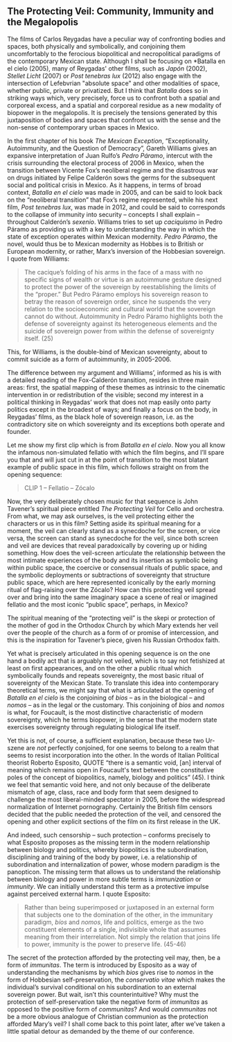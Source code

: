﻿## The Protecting Veil: Community, Immunity and the Megalopolis
 
The films of Carlos Reygadas have a peculiar way of confronting bodies and spaces, both physically and symbolically, and conjoining them uncomfortably to the ferocious biopolitical and necropolitical paradigms of the contemporary Mexican state. Although I shall be focusing on *Batalla en el cielo (2005), many of Reygadas' other films, such as *Japón* (2002), *Stellet Licht* (2007) or *Post tenebras lux* (2012) also engage with the intersection of Lefebvrian "absolute space" and other modalities of space, whether public, private or privatized. But I think that *Batalla* does so in striking ways which, very precisely, force us to confront both a spatial and corporeal excess, and a spatial and corporeal residue as a new modality of biopower in the megalopolis. It is precisely the tensions generated by this juxtaposition of bodies and spaces that confront us with the sense and the non-sense of contemporary urban spaces in Mexico. <!-- And, as Jacques Rancière tells us, the spatial distribution of sense and non-sense lies at the heart of the intersection of the political and the police. -->

In the first chapter of his book *The Mexican Exception*, “Exceptionality, Autoimmunity, and the Question of Democracy”, Gareth Williams gives an expansive interpretation of Juan Rulfo’s *Pedro Páramo*, intercut with the crisis surrounding the electoral process of 2006 in Mexico, when the transition between Vicente Fox’s neoliberal regime and the disastrous war on drugs initiated by Felipe Calderón sows the germs for the subsequent social and political crisis in Mexico. As it happens, in terms of broad context, *Batalla en el cielo* was made in 2005, and can be said to look back on the “neoliberal transition” that Fox’s regime represented, while his next film, *Post tenebras lux*, was made in 2012, and could be said to corresponds to the collapse of immunity into security – concepts I shall explain – throughout Calderón’s *sexenio*. Williams tries to set up *caciquismo* in Pedro Páramo as providing us with a key to understanding the way in which the state of exception operates within Mexican modernity. *Pedro Páramo*, the novel, would thus be to Mexican modernity as Hobbes is to British or European modernity, or rather, Marx’s inversion of the Hobbesian sovereign. I quote from Williams:

> The cacique’s folding of his arms in the face of a mass with no specific signs of wealth or virtue is an autoimmune gesture designed to protect the power of the sovereign by reestablishing the limits of the “proper.” But Pedro Páramo employs his sovereign reason to betray the reason of sovereign order, since he suspends the very relation to the socioeconomic and cultural world that the sovereign cannot do without. Autoimmunity in Pedro Páramo highlights both the defense of sovereignty against its heterogeneous elements and the suicide of sovereign power from within the defense of sovereignty itself. (25)

This, for Williams, is the double-bind of Mexican sovereignty, about to commit suicide as a form of autoimmunity, in 2005-2006.

The difference between my argument and Williams’, informed as his is with a detailed reading of the Fox-Calderón transition, resides in three main areas: first, the spatial mapping of these themes as intrinsic to the cinematic intervention in or redistribution of the visible; second my interest in a political thinking in Reygadas’ work that does not map easily onto party politics except in the broadest of ways; and finally a focus on the body, in Reygadas’ films, as the black hole of sovereign reason, i.e. as the contradictory site on which sovereignty and its exceptions both operate and founder.


Let me show my first clip which is from *Batalla en el cielo*. Now you all know the infamous non-simulated fellatio with which the film begins, and I’ll spare you that and will just cut in at the point of transition to the most blatant example of public space in this film, which follows straight on from the opening sequence:

> CLIP 1 – Fellatio – Zócalo

Now, the very deliberately chosen music for that sequence is John Tavener’s spiritual piece entitled *The Protecting Veil* for Cello and orchestra. From what, we may ask ourselves, is the veil protecting either the characters or us in this film? Setting aside its spiritual meaning for a moment, the veil can clearly stand as a synecdoche for the screen, or vice versa, the screen can stand as synecdoche for the veil, since both screen and veil are devices that reveal paradoxically by covering up or hiding something. How does the veil-screen articulate the relationship between the most intimate experiences of the body and its insertion as symbolic being within public space, the coercive or consensual rituals of public space, and the symbolic deployments or subtractions of sovereignty that structure public space, which are here represented iconically by the early morning ritual of flag-raising over the Zócalo? How can this protecting veil spread over and bring into the same imaginary space a scene of real or imagined fellatio and the most iconic “public space”, perhaps, in Mexico?

The spiritual meaning of the “protecting veil” is the skepi or protection of the mother of god in the Orthodox Church by which Mary extends her veil over the people of the church as a form of or promise of intercession, and this is the inspiration for Tavener’s piece, given his Russian Orthodox faith.

Yet what is precisely articulated in this opening sequence is on the one hand a bodily act that is arguably not veiled, which is to say not fetishized at least on first appearances, and on the other a public ritual which symbolically founds and repeats sovereignty, the most basic ritual of sovereignty of the Mexican State. To translate this idea into contemporary theoretical terms, we might say that what is articulated at the opening of *Batalla en el cielo* is the conjoining of *bios* – as in the biological – and *nomos* – as in the legal or the customary. This conjoining of *bios* and *nomos* is what, for Foucault, is the most distinctive characteristic of modern sovereignty, which he terms biopower, in the sense that the modern state exercises sovereignty through regulating biological life itself.

Yet this is not, of course, a sufficient explanation, because these two Ur-szene are *not* perfectly conjoined, for one seems to belong to a realm that seems to resist incorporation into the other. In the words of Italian Political theorist Roberto Esposito, QUOTE “there is a semantic void, \[an\] interval of meaning which remains open in Foucault's text between the constitutive poles of the concept of biopolitics, namely, biology and politics” (45). I think we feel that semantic void here, and not only because of the deliberate mismatch of age, class, race and body form that seem designed to challenge the most liberal-minded spectator in 2005, before the widespread normalization of Internet pornography. Certainly the British film censors decided that the public needed the protection of the veil, and censored the opening and other explicit sections of the film on its first release in the UK.

And indeed, such censorship – such protection – conforms precisely to what Esposito proposes as the missing term in the modern relationship between biology and politics, whereby biopolitics is the subordination, disciplining and training of the body by power, i.e. a relationship of subordination and internalization of power, whose modern paradigm is the panopticon. The missing term that allows us to understand the relationship between biology and power in more subtle terms is *immunization* or *immunity*. We can initially understand this term as a protective impulse against perceived external harm. I quote Esposito:

> Rather than being superimposed or juxtaposed in an external form that subjects one to the domination of the other, in the immunitary paradigm, *bíos* and *nomos*, life and politics, emerge as the two constituent elements of a single, indivisible whole that assumes meaning from their interrelation. Not simply the relation that joins life to power, immunity is the power to preserve life. (45-46)

The secret of the protection afforded by the protecting veil may, then, be a form of *immunitas*. The term is introduced by Esposito as a way of understanding the mechanisms by which *bios* gives rise to *nomos* in the form of Hobbesian self-preservation, the *conservatio vitae* which makes the individual’s survival conditional on his subordination to an external sovereign power. But wait, isn’t this counterintuitive? Why must the protection of self-preservation take the negative form of *immunitas* as opposed to the positive form of *communitas*? And would *communitas* not be a more obvious analogue of Christian communion as the protection afforded Mary’s veil? I shall come back to this point later, after we’ve taken a little spatial detour as demanded by the theme of our conference.

